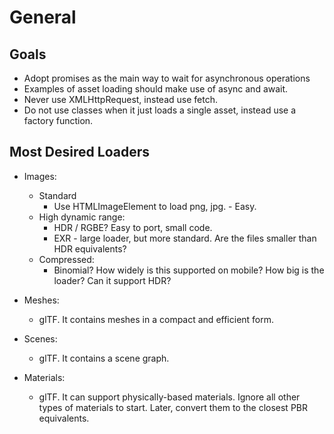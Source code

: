 # General

## Goals

- Adopt promises as the main way to wait for asynchronous operations
- Examples of asset loading should make use of async and await.
- Never use XMLHttpRequest, instead use fetch.
- Do not use classes when it just loads a single asset, instead use a factory function.

## Most Desired Loaders

- Images:

  - Standard
    - Use HTMLImageElement to load png, jpg. - Easy.
  - High dynamic range:
    - HDR / RGBE? Easy to port, small code.
    - EXR - large loader, but more standard. Are the files smaller than HDR equivalents?
  - Compressed:
    - Binomial? How widely is this supported on mobile? How big is the loader? Can it support HDR?

- Meshes:

  - glTF. It contains meshes in a compact and efficient form.

- Scenes:

  - glTF. It contains a scene graph.

- Materials:
  - glTF. It can support physically-based materials. Ignore all other types of materials to start. Later, convert them to the closest PBR equivalents.
